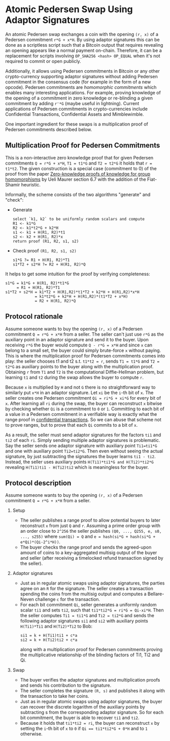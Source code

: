 Atomic Pedersen Swap Using Adaptor Signatures
===

An atomic Pedersen swap exchanges a coin with the opening `(r, x)` of a
Pedersen commitment `r*G + x*H`. By using adaptor signatures this can be done
as a scriptless script such that a Bitcoin output that requires revealing an
opening appears like a normal payment on-chain. Therefore, it can be a
replacement for scripts involving `OP_SHA256 <hash> OP_EQUAL` when it's not
required to commit or open publicly.

Additionally, it allows using Pedersen commitments in Bitcoin or any other
crypto-currency supporting adaptor signatures without adding Pedersen
commitment in the consensus code (for example in the form of a new opcode).
Pedersen commitments are *homomorphic commitments* which enables many
interesting applications. For example, proving knowledge of the opening of a
commitment in zero knowledge or re-blinding a given commitment by adding `r'*G`
(maybe useful in lightning). Current applications of Pedersen commitments in
crypto-currencies include Confidential Transactions, Confidential Assets and
Mimblewimble.

One important ingredient for these swaps is a multiplication proof of Pedersen
commitments described below.


Multiplication Proof for Pedersen Commitments
---
This is a non-interactive zero knowledge proof that for given Pedersen
commitments `Q = r*G + x*H`, `T1 = t1*G` and `T2 = t2*G` it holds that `r =
t1*t2`. The given construction is a special case (commitment to 0) of the proof
from the paper [Zero-knowledge proofs of knowledge for group
homomorphisms](https://sci-hub.la/10.1007/s10623-015-0103-5) by Ueli Maurer
section 6.7 with the addition of the Fiat-Shamir heuristic.

Informally, the scheme consists of the two algorithms "generate" and "check":

* Generate
  ```
  select `k1, k2` to be uniformly random scalars and compute
  R1 <- k1*G
  R2 <- k1*t2*G + k2*H
  s1 <- k1 + H(R1, R2)*t1
  s2 <- k2 + H(R1, R2)*x
  return proof (R1, R2, s1, s2)
  ```

* Check proof `(R1, R2, s1, s2)`
  ```
  s1*G ?= R1 + H(R1, R2)*T1
  s1*T2 + s2*H ?= R2 + H(R1, R2)*Q
  ```

It helps to get some intuition for the proof by verifying completeness:
```
s1*G = k1*G + H(R1, R2)*t1*G
     = R1 + H(R1, R2)*T1
s1*T2 + s2*H = k1*T2 + H(R1,R2)*t1*T2 + k2*H + H(R1,R2)*x*H
             = k1*t2*G + k2*H + H(R1,R2)*(t1*T2 + x*H)
             = R2 + H(R1, R2)*Q
```


Protocol rationale
---
Assume someone wants to buy the opening `(r, x)` of a Pedersen commitment `Q =
r*G + x*H` from a seller. The seller can't just use `r*G` as the auxiliary
point in an adaptor signature and send it to the buyer. Upon receiving `r*G`
the buyer would compute `Q - r*G = x*H` and since `x` can belong to a small
set, the buyer could simply brute-force `x` without paying.
This is where the multiplication proof for Pedersen commitments comes into
play: the seller chooses t1 and t2 s.t. `t1*t2 = r`, sends `T1 = t1*G` and
`T2 = t2*G` as auxiliary points to the buyer along with the multiplication
proof. Obtaining `r` from `T1` and `T2` is the computational Diffie-Hellman
problem, but learning `t1` and `t2` during the swap allows the buyer to compute
`r`.

Because `x` is multiplied by `H` and not `G` there is no straightforward way to
similarly put `x*H` in an adaptor signature. Let `xi` be the `i`-th bit of `x`.
The seller creates one Pedersen commitment `Qi = ri*G + xi*G` for every bit of
`x`. After learning all `ri` during the swap, the buyer can reconstruct `x`
bitwise by checking whether `Qi` is a commitment to `0` or `1`. Committing to
each bit of a value in a Pedersen commitment in a verifiable way is exactly
what the range proof in [confidential
transactions](https://people.xiph.org/~greg/confidential_values.txt). So we
can abuse that scheme not to prove ranges, but to prove that each `Qi` commits
to a bit of `x`.

As a result, the seller must send adaptor signatures for the factors `ti1` and
`ti2` of each `ri`. Simply sending multiple adaptor signatures is problematic.
Say the seller sends one adaptor signature with auxiliary point `Ti1=ti1*G` and
one with auxiliary point `Ti2=ti2*G`. Then even without seeing the actual
signature, by just subtracting the signatures the buyer learns `ti1 - ti2`.
Instead, the seller uses auxiliary points `H(Ti1)*ti1*G and H(Ti2)*ti2*G`
revealing `H(Ti1)ti1 - H(Ti2)ti2` which is meaningless for the buyer.


Protocol description
---
Assume someone wants to buy the opening `(r, x)` of a Pedersen commitment `Q =
r*G + x*H` from a seller.

1. Setup

    * The seller publishes a range proof to allow potential buyers to later
      reconstruct `x` from just `Q` and `r`. Assuming a prime order group with
      an order close to `2^256` the seller publishes `(Q0, ..., Q255, e, s0,
      ..., s255)` where `sum(Qi) = Q` and `e = hash(si*G + hash(si*G +
      e*Qi)*(Qi-2^i*H))`.
    * The buyer checks the range proof and sends the agreed-upon amount of
      coins to a key-aggregated multisig output of the buyer and seller (after
      receiving a timelocked refund transaction signed by the seller).
2. Adaptor signatures

    * Just as in regular atomic swaps using adaptor signatures, the parties
      agree on an `R` for the signature. The seller creates a transaction
      spending the coins from the multisig output and computes a Bellare-Neven
      challenge `c` for the transaction.
    * For each bit commitment `Qi`, seller generates a uniformly random scalar
      `ti1` and sets `ti2`, such that `ti1*ti2*G = ri*G = Qi-xi*H`. Then the
      seller computes `Ti1 = ti1*G` and `Ti2 = ti2*G` and sends the following
      adaptor signatures `si1` and `si2` with auxiliary points `H(Ti1)*Ti1` and
      `H(Ti2)*Ti2` to Bob:
      ```
      si1 = k + H(Ti1)ti1 + c*a
      si2 = k + H(Ti2)ti2 + c*a
      ```
      along with a multiplication proof for Pedersen commitments proving the
      multiplicative relationship of the blinding factors of Ti1, Ti2 and Qi.
3. Swap

    * The buyer verifies the adaptor signatures and multiplication proofs and
      sends his contribution to the signature.
    * The seller completes the signature `(R, s)` and publishes it along with
      the transaction to take her coins.
    * Just as in regular atomic swaps using adaptor signatures, the buyer can
      recover the discrete logarithm of the auxiliary points by subtracting s
      from the corresponding adaptor signature. So for each bit commitment, the
      buyer is able to recover `ti1` and `ti2`.
    * Because it holds that `ti1*ti2 = ri`, the buyer can reconstruct `x` by
      setting the `i`-th bit of `x` to `0` if `Qi == ti1*ti2*G + 0*H` and to
      `1` otherwise.
